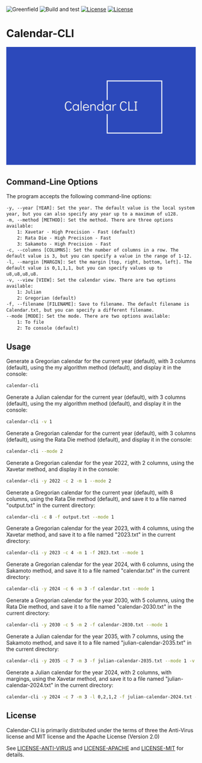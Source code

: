 ![Greenfield](https://img.shields.io/badge/Greenfield-0fc908.svg)
![Build and test](https://img.shields.io/badge/build-passing-brightgreen.svg)
[![License](https://img.shields.io/badge/License-Apache%202.0-blue.svg)](https://opensource.org/licenses/Apache-2.0)
[![License](https://img.shields.io/badge/License-MIT-yellow.svg)](https://opensource.org/licenses/MIT)

# Calendar-CLI

![Calendar-CLI Logo](res/calendar-cli.svg)

## Command-Line Options

The program accepts the following command-line options:

    -y, --year [YEAR]: Set the year. The default value is the local system year, but you can also specify any year up to a maximum of u128.
    -m, --method [METHOD]: Set the method. There are three options available:
        1: Xavetar - High Precision - Fast (default)
        2: Rata Die - High Precision - Fast
        3: Sakamoto - High Precision - Fast
    -c, --columns [COLUMNS]: Set the number of columns in a row. The default value is 3, but you can specify a value in the range of 1-12.
    -l, --margin [MARGIN]: Set the margin [top, right, bottom, left]. The default value is 0,1,1,1, but you can specify values up to u8,u8,u8,u8.
    -v, --view [VIEW]: Set the calendar view. There are two options available:
        1: Julian
        2: Gregorian (default)
    -f, --filename [FILENAME]: Save to filename. The default filename is Calendar.txt, but you can specify a different filename.
    --mode [MODE]: Set the mode. There are two options available:
        1: To file
        2: To console (default)


## Usage

Generate a Gregorian calendar for the current year (default), with 3 columns (default), using the my algorithm method (default), and display it in the console:

```bash
calendar-cli
```

Generate a Julian calendar for the current year (default), with 3 columns (default), using the my algorithm method (default), and display it in the console:

```bash
calendar-cli -v 1
```

Generate a Gregorian calendar for the current year (default), with 3 columns (default), using the Rata Die method (default), and display it in the console:

```bash
calendar-cli --mode 2
```

Generate a Gregorian calendar for the year 2022, with 2 columns, using the Xavetar method, and display it in the console:

```bash
calendar-cli -y 2022 -c 2 -m 1 --mode 2
```

Generate a Gregorian calendar for the current year (default), with 8 columns, using the Rata Die method (default), and save it to a file named "output.txt" in the current directory:

```bash
calendar-cli -c 8 -f output.txt --mode 1
```

Generate a Gregorian calendar for the year 2023, with 4 columns, using the Xavetar method, and save it to a file named "2023.txt" in the current directory:

```bash
calendar-cli -y 2023 -c 4 -m 1 -f 2023.txt --mode 1
```

Generate a Gregorian calendar for the year 2024, with 6 columns, using the Sakamoto method, and save it to a file named "calendar.txt" in the current directory:

```bash
calendar-cli -y 2024 -c 6 -m 3 -f calendar.txt --mode 1
```

Generate a Gregorian calendar for the year 2030, with 5 columns, using the Rata Die method, and save it to a file named "calendar-2030.txt" in the current directory:

```bash
calendar-cli -y 2030 -c 5 -m 2 -f calendar-2030.txt --mode 1
```

Generate a Julian calendar for the year 2035, with 7 columns, using the Sakamoto method, and save it to a file named "julian-calendar-2035.txt" in the current directory:

```bash
calendar-cli -y 2035 -c 7 -m 3 -f julian-calendar-2035.txt --mode 1 -v 1
```

Generate a Julian calendar for the year 2024, with 2 columns, with margings, using the Xavetar method, and save it to a file named "julian-calendar-2024.txt" in the current directory:

```bash
calendar-cli -y 2024 -c 7 -m 3 -l 0,2,1,2 -f julian-calendar-2024.txt --mode 1 -v 1
```

## License

Calendar-CLI is primarily distributed under the terms of three the Anti-Virus license and MIT license and the Apache License (Version 2.0)

See [LICENSE-ANTI-VIRUS](../../LICENSE-Anti-Virus) and [LICENSE-APACHE](../../LICENSE-Apache) and [LICENSE-MIT](../../LICENSE-MIT) for details.